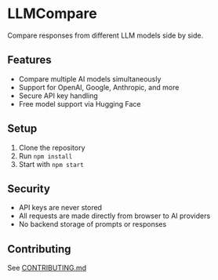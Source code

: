 # LLMCompare

Compare responses from different LLM models side by side.

## Features
- Compare multiple AI models simultaneously
- Support for OpenAI, Google, Anthropic, and more
- Secure API key handling
- Free model support via Hugging Face

## Setup
1. Clone the repository
2. Run `npm install`
3. Start with `npm start`

## Security
- API keys are never stored
- All requests are made directly from browser to AI providers
- No backend storage of prompts or responses

## Contributing
See [CONTRIBUTING.md](.github/CONTRIBUTING.md)